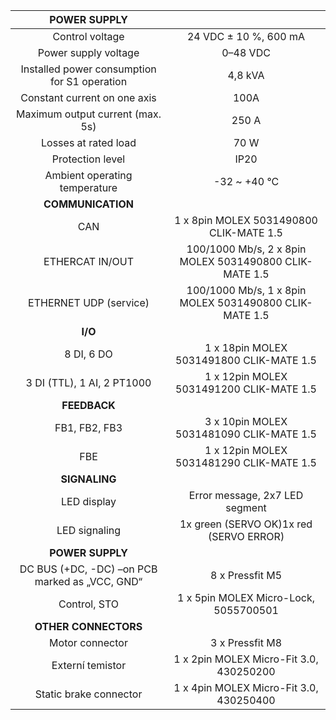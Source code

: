 | **POWER SUPPLY** |   |
| :---: | :---: |
| Control voltage | 24 VDC ± 10 %, 600 mA |
| Power supply voltage | 0–48 VDC |
| Installed power consumption for S1 operation | 4,8 kVA |
| Constant current on one axis | 100A |
| Maximum output current (max. 5s) | 250 A |
| Losses at rated load | 70 W |
| Protection level | IP20 |
| Ambient operating temperature | -32 ~ +40 °C |
| **COMMUNICATION** |   |
| CAN | 1 x 8pin MOLEX 5031490800 CLIK-MATE 1.5 |
| ETHERCAT IN/OUT | 100/1000 Mb/s, 2 x 8pin MOLEX 5031490800 CLIK-MATE 1.5 |
| ETHERNET UDP (service) | 100/1000 Mb/s, 1 x 8pin MOLEX 5031490800 CLIK-MATE 1.5 |
| **I/O** |   |
| 8 DI, 6 DO | 1 x 18pin MOLEX 5031491800 CLIK-MATE 1.5 |
| 3 DI (TTL), 1 AI, 2 PT1000 | 1 x 12pin MOLEX 5031491200 CLIK-MATE 1.5 |
| **FEEDBACK** |   |
| FB1, FB2, FB3 | 3 x 10pin MOLEX 5031481090 CLIK-MATE 1.5 |
| FBE | 1 x 12pin MOLEX 5031481290 CLIK-MATE 1.5 |
| **SIGNALING** |   |
| LED display | Error message, 2x7 LED segment |
| LED signaling | 1x green (SERVO OK)1x red (SERVO ERROR) |
| **POWER SUPPLY** |   |
| DC BUS (+DC, -DC) –on PCB marked as „VCC, GND“ | 8 x Pressfit M5 |
| Control, STO | 1 x 5pin MOLEX Micro-Lock, 5055700501 |
| **OTHER CONNECTORS** |   |
| Motor connector | 3 x Pressfit M8 |
| Externí temistor | 1 x 2pin MOLEX Micro-Fit 3.0, 430250200 |
| Static brake connector | 1 x 4pin MOLEX Micro-Fit 3.0, 430250400 |

